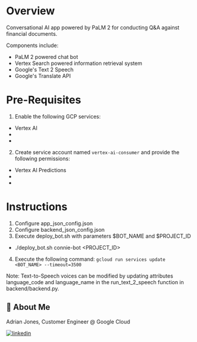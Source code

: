 
# Overview

Conversational AI app powered by PaLM 2 for conducting Q&A against financial documents. 

Components include:
* PaLM 2 powered chat bot
* Vertex Search powered information retrieval system
* Google's Text 2 Speech
* Google's Translate API

# Pre-Requisites
1. Enable the following GCP services:
* Vertex AI
*
*

2. Create service account named `vertex-ai-consumer` and provide the following permissions:
*  Vertex AI Predictions
*
*

# Instructions

1. Configure app_json_config.json
2. Configure backend_json_config.json
3. Execute deploy_bot.sh with parameters $BOT_NAME and $PROJECT_ID
* ./deploy_bot.sh connie-bot <PROJECT_ID>
4. Execute the following command:
```gcloud run services update <BOT_NAME> --timeout=3500```

Note: Text-to-Speech voices can be modified by updating attributes language_code and language_name in the run_text_2_speech function in backend/backend.py.

## 🚀 About Me
Adrian Jones, Customer Engineer @ Google Cloud

[![linkedin](https://img.shields.io/badge/linkedin-0A66C2?style=for-the-badge&logo=linkedin&logoColor=white)](https://www.linkedin.com/in/adrian-t-jones/) 



